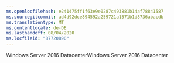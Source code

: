 ```yaml
---
ms.openlocfilehash: e241475ff1f63e9e0287c493881b14af78841587
ms.sourcegitcommit: ad4d92dce894592a259721a1571b1d8736abacdb
ms.translationtype: MT
ms.contentlocale: de-DE
ms.lasthandoff: 08/04/2020
ms.locfileid: "87720890"
---
```

<span data-ttu-id="17402-101">Windows Server 2016 Datacenter</span><span class="sxs-lookup"><span data-stu-id="17402-101">Windows Server 2016 Datacenter</span></span>
